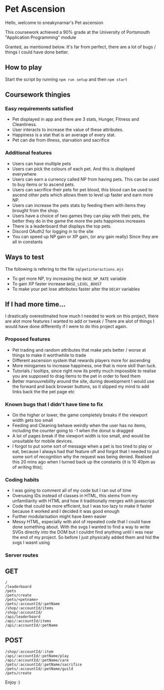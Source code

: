 
# Pet Ascension #

Hello, welcome to sneakynarnar's Pet ascension

This coursework achieved a 90% grade at the University of Portsmouth "Application Programming" module

Granted, as mentioned below. It's far from perfect, there are a lot of bugs / things I could have done better. 
## How to play ##

Start the script by running `npm run setup` and then `npm start`
## Coursework thingies ##

### Easy requirements satisfied ###
- Pet displayed in app and there are 3 stats, Hunger, Fitness and Cleanliness.
- User interacts to increase the value of these attributes.
- Happiness is a stat that is an average of every stat.
- Pet can die from illness, starvation and sacrifice

### Additional features ###
- Users can have multiple pets
- Users can pick the colours of each pet. And this is displayed everywhere
- Users can earn a currency called NP from having pets. This can be used to buy items or to ascend pets.
- Users can sacrifice their pets for pet blood, this blood can be used to ascend other pets which allows them to level up faster and earn more NP.
- Users can increase the pets stats by feeding them with items they brought from the shop.
- Users have a choice of two games they can play with their pets, the better they do in the game the more the pets happiness increases
- There is a leaderboard that displays the top pets.
- Discord OAuth2 for logging in to the site
- You can speed up NP gain or XP gain, (or any gain really) Since they are all in constants



## Ways to test ##
The following is refering to the file `sqlpetinteractions.mjs`
- To get more NP, try increasing the `BASE_NP_RATE` variable
- To gain XP faster increase `BASE_LEVEL_BOOST`
- To make your pet lose attributes faster alter the `DECAY` variables

## If I had more time... ## 
I drastically overestimated how much I needed to work on this project, there are alot more features I wanted to add or tweak / There are alot of things I would have done differently if I were to do this project again.
### Proposed features ###
- Pet trading and random attributes that make pets better / worse at things to make it worthwhile to trade
- Different ascension system that rewards players more for ascending
- More minigames to increase happiness, one that is more skill than luck.
- Tutorials / tooltips, since right now its pretty much impossible to realise you are supposed to drag items to the pet in order to feed them
- Better manouvrebility around the site, during development I would use the forward and back browser buttons, so it slipped my mind to add links back the the pet page etc

### Known bugs that I didn't have time to fix ###

- On the higher or lower, the game completely breaks if the viewport width gets too small
- Feeding and Cleaning behave weirdly when the user has no items, including the counter going to -1 when the donut is dragged
- A lot of pages break if the viewport width is too small, and would be unsuitable for mobile devices.
- I forgot to put some sort of message when a pet is too tired to play or eat, because I always had that feature off and forgot that I needed to put some sort of recognition why the request was being denied. Realised this 20 mins ago when I turned back up the constants (it is 10 40pm as of writing this);

### Coding habits ###

- I was going to comment all of my code but I ran out of time
- Overusing IDs instead of classes in HTML, this stems from my unfamiliarity with HTML and how it traditionally merges with javascript
- Code that could be more efficient, but I was too lazy to make it faster because it worked and I decided it was good enough
- Further modularisation might have been easier
- Messy HTML, especially with alot of repeated code that I could have done something about. With the svgs I wanted to find a way to write SVGs directly into the DOM but I couldnt find anything until I was near the end of my project. So before I just physically added them and hid the svgs I wasnt using



### Server routes ###
## GET ##
```
/
/leaderboard
/pets
/pets/create
/pets/<petname>
/pets/:accountId/:petName
/shop/:accountId/items
/shop/:accountId/
/api/leaderboard
/api/:accountId/items
/api/:accountId/:petName

```
## POST ##

```
/shop/:accountId/:item
/api/:accountId/:petName/play
/api/:accountId/:petName/care
/pets/:accountId/:petName/sacrifice
/pets/:accountId/:petName/guild
/pets/create
```
Enjoy :)
